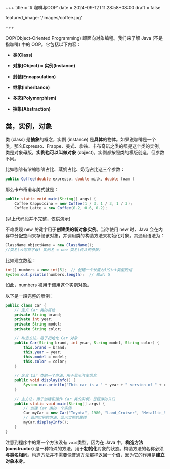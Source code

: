 +++
title = '# 咖啡与OOP'
date = 2024-09-12T11:28:58+08:00
draft = false

featured_image:  '/images/coffee.jpg'

+++



OOP(Object-Oriented Programming) 即面向对象编程。我们来了解 Java (不是指咖啡) 中的 OOP。它包括以下内容：

- **类(Class)**

- **对象(Object) ≈ 实例(Instance)**

- **封装(Encapsulation)**

- **继承(Inheritance)**

- **多态(Polymorphism)**

- **抽象(Abstraction)**



## 类，实例，对象

类 (class) 是**抽象**的概念，实例 (instance) 是**具体**的物体。如果说咖啡是一个类，那么Expresso、Frappe、美式、拿铁、卡布奇诺之类的都是这个类的实例。类是对象母版，**实例也可以叫做对象** (object)，实例都按照类的模版创造，但参数不同。

比如咖啡有浓缩咖啡占比、蒸奶占比、奶泡占比这三个参数：
```java
public Coffee(double expresso, double milk, double foam )
```

那么卡布奇诺与美式就是：
```java
public static void main(String[] args) {
    Coffee Cappuccino = new Coffee(1 / 3, 1 / 3, 1 / 3);
    Coffee Latte = new Coffee(0.2, 0.6, 0.2);
```
(以上代码段并不完整，仅供演示)



不难发现 new 关键字用于**创建类的新对象实例**。当你使用 new 时，Java 会在内存中分配空间来存储该对象，并调用类的构造方法来初始化对象。其通用语法为：
```java
ClassName objectName = new ClassName();
//类名(大写首字母) 实例名 = new 类名(传入的参数)
```

比如建立数组：
```java
int[] numbers = new int[5];  // 创建一个长度为5的int类型数组
System.out.println(numbers.length);  // 输出: 5
```
如此，numbers 被用于调用这个实例对象。

以下是一段完整的示例：
```java
public class Car {
    // 定义 Car 类的属性
    private String brand;
    private int year;
    private String model;
    private String color;

    // 构造方法，用于初始化 Car 对象
    public Car(String brand, int year, String model, String color) {
        this.brand = brand;
        this.year = year;
        this.model = model;
        this.color = color;
    }

    // 定义 Car 类的一个方法，用于显示汽车信息
    public void displayInfo() {
        System.out.println("This car is a " + year + " version of " + color + ", " + brand + " " + model + ".");
    }

    // 主方法，用于创建和操作 Car 类的实例，是程序的入口
    public static void main(String[] args) {
        // 创建 Car 类的一个实例
        Car myCar = new Car("Toyota", 1980, "Land_Cruiser", "Metallic_Red");
        // 调用实例的方法，显示实例的属性
        myCar.displayInfo();
    }
}
```

注意到程序中的第一个方法没有 `void`类型。因为在 Java 中，**构造方法(constructor)** 是一种特殊的方法，用于**初始化**对象的状态。构造方法的名称必须**与类名相同**。构造方法并不需要像普通方法那样返回一个值，因为它的作用是**建立对象本身**。
